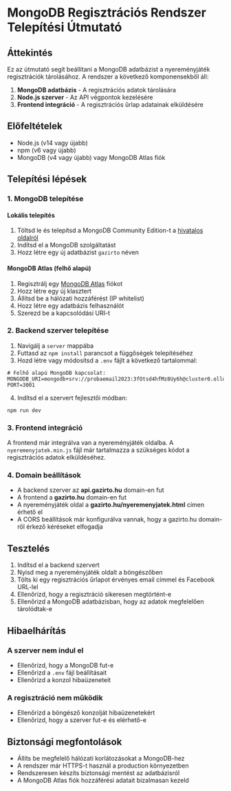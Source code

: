 # MongoDB Regisztrációs Rendszer Telepítési Útmutató

## Áttekintés

Ez az útmutató segít beállítani a MongoDB adatbázist a nyereményjáték regisztrációk tárolásához. A rendszer a következő komponensekből áll:

1. **MongoDB adatbázis** - A regisztrációs adatok tárolására
2. **Node.js szerver** - Az API végpontok kezelésére
3. **Frontend integráció** - A regisztrációs űrlap adatainak elküldésére

## Előfeltételek

- Node.js (v14 vagy újabb)
- npm (v6 vagy újabb)
- MongoDB (v4 vagy újabb) vagy MongoDB Atlas fiók

## Telepítési lépések

### 1. MongoDB telepítése

#### Lokális telepítés

1. Töltsd le és telepítsd a MongoDB Community Edition-t a [hivatalos oldalról](https://www.mongodb.com/try/download/community)
2. Indítsd el a MongoDB szolgáltatást
3. Hozz létre egy új adatbázist `gazirto` néven

#### MongoDB Atlas (felhő alapú)

1. Regisztrálj egy [MongoDB Atlas](https://www.mongodb.com/cloud/atlas) fiókot
2. Hozz létre egy új klasztert
3. Állítsd be a hálózati hozzáférést (IP whitelist)
4. Hozz létre egy adatbázis felhasználót
5. Szerezd be a kapcsolódási URI-t

### 2. Backend szerver telepítése

1. Navigálj a `server` mappába
2. Futtasd az `npm install` parancsot a függőségek telepítéséhez
3. Hozd létre vagy módosítsd a `.env` fájlt a következő tartalommal:

```
# Felhő alapú MongoDB kapcsolat:
MONGODB_URI=mongodb+srv://probaemail2023:3fOtsd4hfMz8Uy6h@cluster0.olldruk.mongodb.net/notes
PORT=3001
```

4. Indítsd el a szervert fejlesztői módban:

```
npm run dev
```

### 3. Frontend integráció

A frontend már integrálva van a nyereményjáték oldalba. A `nyeremenyjatek.min.js` fájl már tartalmazza a szükséges kódot a regisztrációs adatok elküldéséhez.

### 4. Domain beállítások

- A backend szerver az **api.gazirto.hu** domain-en fut
- A frontend a **gazirto.hu** domain-en fut
- A nyereményjáték oldal a **gazirto.hu/nyeremenyjatek.html** címen érhető el
- A CORS beállítások már konfigurálva vannak, hogy a gazirto.hu domain-ről érkező kéréseket elfogadja

## Tesztelés

1. Indítsd el a backend szervert
2. Nyisd meg a nyereményjáték oldalt a böngészőben
3. Tölts ki egy regisztrációs űrlapot érvényes email címmel és Facebook URL-lel
4. Ellenőrizd, hogy a regisztráció sikeresen megtörtént-e
5. Ellenőrizd a MongoDB adatbázisban, hogy az adatok megfelelően tárolódtak-e

## Hibaelhárítás

### A szerver nem indul el

- Ellenőrizd, hogy a MongoDB fut-e
- Ellenőrizd a `.env` fájl beállításait
- Ellenőrizd a konzol hibaüzeneteit

### A regisztráció nem működik

- Ellenőrizd a böngésző konzolját hibaüzenetekért
- Ellenőrizd, hogy a szerver fut-e és elérhető-e

## Biztonsági megfontolások

- Állíts be megfelelő hálózati korlátozásokat a MongoDB-hez
- A rendszer már HTTPS-t használ a production környezetben
- Rendszeresen készíts biztonsági mentést az adatbázisról
- A MongoDB Atlas fiók hozzáférési adatait bizalmasan kezeld